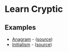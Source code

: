 # Learn Cryptic

## Examples

* [Anagram](https://oh-kay-blanket.github.io/cryptic/src/sandbox/anagram) - ([source](https://github.com/oh-kay-blanket/cryptic/blob/master/src/sandbox/anagram.html))
* [Initialism](https://oh-kay-blanket.github.io/cryptic/src/sandbox/initialism) - ([source](https://github.com/oh-kay-blanket/cryptic/blob/master/src/sandbox/initialism.html))
